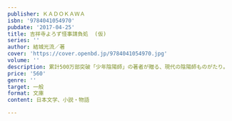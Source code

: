 ```yaml
---
publisher: ＫＡＤＯＫＡＷＡ
isbn: '9784041054970'
pubdate: '2017-04-25'
title: 吉祥寺よろず怪事請負処  (仮)
series: ''
author: 結城光流／著
cover: 'https://cover.openbd.jp/9784041054970.jpg'
volume: ''
description: 累計500万部突破「少年陰陽師」の著者が贈る、現代の陰陽師ものがたり。
price: '560'
genre: ''
target: 一般
format: 文庫
content: 日本文学、小説・物語

---
```

